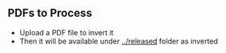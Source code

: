 ## PDFs to Process

-  Upload a PDF file to invert it
-  Then it will be available under [../released](../released) folder as inverted
